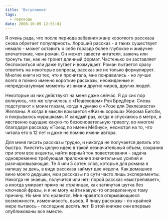 ```yaml
---
title: 'Вступление'
tags:
  - переводы
date: 2008-10-09 12:55:01
---
```


Я очень рада, что после периода забвения жанр короткого рассказа снова обретает популярность. Хороший рассказ  -  а таких существует немало  -  может оставить о себе гораздо более глубокое и живучее впечатление, чем роман. Он может завести читателя, зажечь или тронуть так, как не тронет длинный формат. Частенько он заставляет беспокоиться или даже пугает и возмущает. Роман пытается сразу ответить на некоторые вопросы, рассказ же их только формулирует. Многие книги из тех, что я прочитала, мне понравились  -  но лучше всего я помню именно короткие рассказы, неожиданные и непредсказуемые моменты из жизни других миров, других людей.
<!--more-->
Некоторые из них действуют на меня даже сейчас. Я до сих пор волнуюсь, что же случилось с «Пешеходом» Рэя Бредбери. Слезы подступают к моим глазам, когда я думаю о «Розе для Экклезиаста» Желязны. А когда в мысли врывается «Жизнь хороша» Жерома Бигсби, я покрываюсь мурашками. И каждый раз, когда я спускаюсь в метро, я явственно ощущаю какую-то безосновательную тревогу, во многом благодаря рассказу «Поезд по имени Мёбиус», несмотря на то, что читала его в 12 лет и даже не помню имени автора.

Для меня писать рассказы трудно, и никогда не получается делать это быстро. Уместить целую идею в такой незначительный объем, сохранив при этом все акценты, найти верный тон повествования  -  задача одновременно требующая приложения значительных усилий и разочаровывающая. Те 4 или 5 сотен слов, которые для романа я напишу за день, в виде рассказа займут две недели. Как домашнее вино моего дедушки, мои рассказы по сути часто лишь эксперименты. Никогда не знаешь, получится или нет; порой рассказ «выстреливает», а иногда умирает прямо на страницах, как затянутая шутка без ключевой фразы, и я не могу найти какую-то определенную тому причину. Но мне это нравится. Мне нравятся открывающиеся возможности, изменчивость, вызов. Я пишу рассказы - по крайней мере пытаюсь - последние десять лет. В этой книжке они впервые опубликованы все вместе.
